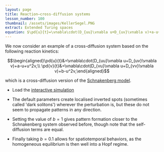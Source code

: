 ```yaml
---
layout: page
title: Reaction–cross-diffusion systems
lesson_number: 100
thumbnail: /assets/images/KellerSegel.PNG
extract: Extended Turing spaces
equation: $\pd{u}{t}=\vnabla\cdot(D_{uu}\vnabla u+D_{uv}\vnabla v)+a-u+u^2v,$ $\pd{v}{t}=\vnabla\cdot(D_{vu}\vnabla u+D_{vv}\vnabla v)+b-u^2v$
---
```


We now consider an example of a cross-diffusion system based on the following reaction kinetics:

$$\begin{aligned}\pd{u}{t}&=\vnabla\cdot(D_{uu}\vnabla u+D_{uv}\vnabla v)+a-u+u^2v,\\ \pd{v}{t}&=\vnabla\cdot(D_{vu}\vnabla u+D_{vv}\vnabla v)+b-u^2v,\end{aligned}$$

which is a cross-diffusion version of the [Schnakenberg model](/mathematical-biology/schnakenberg).

* Load the [interactive simulation](/sim/?preset=crossDiffusionSchnakenberg) 

* The default parameters create localised inverted spots (sometimes called 'dark solitons') wherever the perturbation is, but these do not seem to propagate patterns in any direction. 

* Setting the value of $b=1$ gives pattern formation closer to the Schnakenberg system observed before, though note that the self-diffusion terms are equal.

* Finally taking $b=0.1$ allows for spatiotemporal behaviors, as the homogeneous equilibrium is then well into a Hopf regime.


